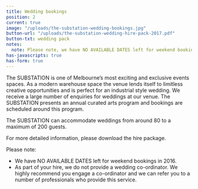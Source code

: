 ```yaml
---
title: Wedding bookings
position: 2
current: true
image: "/uploads/the-substation-wedding-bookings.jpg"
button-url: "/uploads/the-substation-wedding-hire-pack-2017.pdf"
button-txt: wedding pack
notes:
  note: Please note, we have NO AVAILABLE DATES left for weekend bookings in 2016.
has-javascripts: true
has-form: true
---
```


<!-- http://jekyllrb.com/docs/templates/#link -->

The SUBSTATION is one of Melbourne’s most exciting and exclusive events spaces. As a modern warehouse space the venue lends itself to limitless creative opportunities and is perfect for an industrial style wedding.  We receive a large number of enquiries for weddings at our venue. The SUBSTATION presents an annual curated arts program and bookings are scheduled around this program.

The SUBSTATION can accommodate weddings from around 80 to a maximum of 200 guests.

For more detailed information, please download the hire package.

Please note:

* We have NO AVAILABLE DATES left for weekend bookings in 2016.
* As part of your hire, we do not provide a wedding co-ordinator. We highly recommend you engage a co-ordinator and we can refer you to a number of professionals who provide this service.
